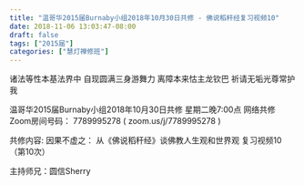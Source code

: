 ```yaml
---
title: "温哥华2015届Burnaby小组2018年10月30日共修 - 佛说稻秆经复习视频10"
date: 2018-11-06 13:03:47-08:00
draft: false
tags: ["2015届"]
categories: ["慧灯禅修班"]
---
```

诸法等性本基法界中 自现圆满三身游舞力
离障本来怙主龙钦巴 祈请无垢光尊常护我

温哥华2015届Burnaby小组2018年10月30日共修
星期二晚7:00点
网络共修Zoom房间号码： 7789995278 ( zoom.us/j/7789995278 )

共修内容:
因果不虚之：
从《佛说稻秆经》谈佛教人生观和世界观 复习视频10（第10次）

主持师兄：圆信Sherry
